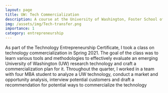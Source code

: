 ```yaml
---
layout: page
title: UW: Tech Commercialization
description: A course at the University of Washington, Foster School of Business
img: /assets/img/Tech-transfer.png
importance: 1
category: entrepreneurship 
---
```


As part of the Technology Entrepreneurship Certificate, I took a class on technology commercialization in Spring 2021. The goal of the class was to learn various tools and methodologies to effectively evaluate an emerging University of Washington (UW) research technology and craft a commercialization plan for it. Throughout the quarter, I worked in a team with four MBA student to analyze a UW technology, conduct a market and opportunity analysis, interview potential customers and draft a recommendation for potential ways to commercialize the technology

